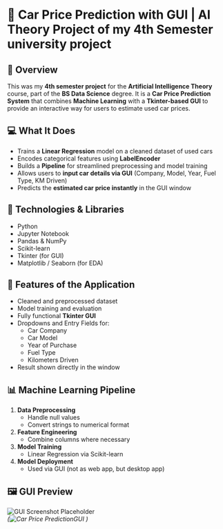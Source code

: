 # 🚗 Car Price Prediction with GUI | AI Theory Project of my 4th Semester university project 

## 📌 Overview

This was my **4th semester project** for the **Artificial Intelligence Theory** course, part of the **BS Data Science** degree. It is a **Car Price Prediction System** that combines **Machine Learning** with a **Tkinter-based GUI** to provide an interactive way for users to estimate used car prices.

## 💻 What It Does

- Trains a **Linear Regression** model on a cleaned dataset of used cars
- Encodes categorical features using **LabelEncoder**
- Builds a **Pipeline** for streamlined preprocessing and model training
- Allows users to **input car details via GUI** (Company, Model, Year, Fuel Type, KM Driven)
- Predicts the **estimated car price instantly** in the GUI window

## 🧠 Technologies & Libraries

- Python
- Jupyter Notebook
- Pandas & NumPy
- Scikit-learn
- Tkinter (for GUI)
- Matplotlib / Seaborn (for EDA)

## 🎯 Features of the Application

- Cleaned and preprocessed dataset
- Model training and evaluation
- Fully functional **Tkinter GUI**
- Dropdowns and Entry Fields for:
  - Car Company
  - Car Model
  - Year of Purchase
  - Fuel Type
  - Kilometers Driven
- Result shown directly in the window

## 📊 Machine Learning Pipeline

1. **Data Preprocessing**
   - Handle null values
   - Convert strings to numerical format
2. **Feature Engineering**
   - Combine columns where necessary
3. **Model Training**
   - Linear Regression via Scikit-learn
4. **Model Deployment**
   - Used via GUI (not as web app, but desktop app)

## 🖼 GUI Preview

![GUI Screenshot Placeholder](gui_screenshot.png)  
*(![Car Price PredictionGUI](https://github.com/user-attachments/assets/439af69d-4e21-4320-b252-029dd14d2674)
)*
